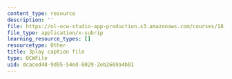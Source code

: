 ```yaml
---
content_type: resource
description: ''
file: https://ol-ocw-studio-app-production.s3.amazonaws.com/courses/18-01sc-single-variable-calculus-fall-2010/dcaced489d9554ed80292eb2669a4b01_MYXMC7koJyY.vtt
file_type: application/x-subrip
learning_resource_types: []
resourcetype: Other
title: 3play caption file
type: OCWFile
uid: dcaced48-9d95-54ed-8029-2eb2669a4b01
---
```

